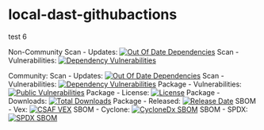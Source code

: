 # local-dast-githubactions
test 6

Non-Community
  Scan - Updates: [![Out Of Date Dependencies](https://img.shields.io/endpoint?url=https%3A%2F%2Fqa-api-hooks.soos.io%2Fapi%2Fshieldsio-badges%3FbadgeType%3DOutOfDateDependencies%26pid%3Dt0sqba265)](https://qa-app.soos.io)
  Scan - Vulnerabilities: [![Dependency Vulnerabilities](https://img.shields.io/endpoint?url=https%3A%2F%2Fqa-api-hooks.soos.io%2Fapi%2Fshieldsio-badges%3FbadgeType%3DDependencyVulnerabilities%26pid%3Dcrd3xoei8)](https://qa-app.soos.io)

Community:
  Scan - Updates: [![Out Of Date Dependencies](https://img.shields.io/endpoint?url=https%3A%2F%2Fqa-api-hooks.soos.io%2Fapi%2Fshieldsio-badges%3FbadgeType%3DOutOfDateDependencies%26pid%3Dlagmc10av)](https://qa-app.soos.io)
  Scan - Vulnerabilities: [![Dependency Vulnerabilities](https://img.shields.io/endpoint?url=https%3A%2F%2Fqa-api-hooks.soos.io%2Fapi%2Fshieldsio-badges%3FbadgeType%3DDependencyVulnerabilities%26pid%3D1flxa0e12)](https://qa-app.soos.io)
  Package - Vulnerabilities: [![Public Vulnerabilities](https://img.shields.io/endpoint?url=https%3A%2F%2Fqa-api-hooks.soos.io%2Fapi%2Fshieldsio-badges%3FbadgeType%3DVulnerabilities%26pid%3Dkntpw5mcl%26packageVersion%3Dlatest-stable)](https://qa-app.soos.io/research/packages/NPM/@soos-io/sample-project)
  Package - License: [![License](https://img.shields.io/endpoint?url=https%3A%2F%2Fqa-api-hooks.soos.io%2Fapi%2Fshieldsio-badges%3FbadgeType%3DLicense%26pid%3Dq4oaiv8uy%26packageVersion%3Dlatest-stable)](https://qa-app.soos.io/research/packages/Go/github.com/soos-io%2Fsample-project-go)
  Package - Downloads: [![Total Downloads](https://img.shields.io/endpoint?url=https%3A%2F%2Fqa-api-hooks.soos.io%2Fapi%2Fshieldsio-badges%3FbadgeType%3DDownloads%26pid%3D3nlxhrssk%26packageVersion%3Dlatest-stable)](https://qa-app.soos.io/research/packages/Php/soos/sample-project)
  Package - Released: [![Release Date](https://img.shields.io/endpoint?url=https%3A%2F%2Fqa-api-hooks.soos.io%2Fapi%2Fshieldsio-badges%3FbadgeType%3DReleaseDate%26pid%3Dunurnspmd%26packageVersion%3Dlatest-stable)](https://qa-app.soos.io/research/packages/NuGet/-/Soos.SampleProject)
  SBOM - Vex: [![CSAF VEX](https://img.shields.io/endpoint?url=https%3A%2F%2Fqa-api-hooks.soos.io%2Fapi%2Fshieldsio-badges%3FbadgeType%3DVexSbom%26pid%3D1ft9ta1ee%26packageVersion%3Dlatest-stable)](https://qa-app.soos.io/research/packages/Python/-/soos-sample-project?attributionFormat=CsafVex)
  SBOM - Cyclone: [![CycloneDx SBOM](https://img.shields.io/endpoint?url=https%3A%2F%2Fqa-api-hooks.soos.io%2Fapi%2Fshieldsio-badges%3FbadgeType%3DCycloneDxSbom%26pid%3Dtedat6nka%26packageVersion%3Dlatest-stable)](https://qa-app.soos.io/research/packages/Dart/-/soos_sample_project?attributionFormat=CycloneDx)
  SBOM - SPDX: [![SPDX SBOM](https://img.shields.io/endpoint?url=https%3A%2F%2Fqa-api-hooks.soos.io%2Fapi%2Fshieldsio-badges%3FbadgeType%3DSpdxSbom%26pid%3Dp70ar6kyd%26packageVersion%3Dlatest-stable)](https://qa-app.soos.io/research/packages/Rust/-/soos-sample-project?attributionFormat=Spdx)
